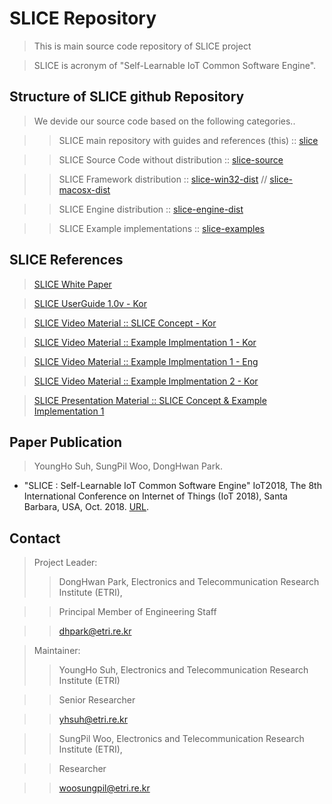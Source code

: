 # SLICE Repository #
> This is main source code repository of SLICE project

> SLICE is acronym of "Self-Learnable IoT Common Software Engine".

## Structure of SLICE github Repository ##
> We devide our source code based on the following categories..

>> SLICE main repository with guides and references (this) :: [slice](https://github.com/slice-project/slice)

>> SLICE Source Code without distribution :: [slice-source](https://github.com/slice-project/slice-source)

>> SLICE Framework distribution :: [slice-win32-dist](https://github.com/slice-project/slice-win32-dist) // [slice-macosx-dist](https://github.com/slice-project/slice-macosx-dist) 

>> SLICE Engine distribution :: [slice-engine-dist](https://github.com/slice-project/slice-engine-dist.git)

>> SLICE Example implementations :: [slice-examples](https://github.com/slice-project/slice-examples)

## SLICE References ##

> [SLICE White Paper](https://s3.ap-northeast-2.amazonaws.com/slice-distribution/SLICE_WhitePaper.pdf)

> [SLICE UserGuide 1.0v - Kor](https://s3.ap-northeast-2.amazonaws.com/slice-distribution/SLICE_UserGuide_1.0v.pdf)

> [SLICE Video Material :: SLICE Concept - Kor](https://youtu.be/jMma32jpf7I)

> [SLICE Video Material :: Example Implmentation 1 - Kor](https://youtu.be/5AvXvftUwOc)

> [SLICE Video Material :: Example Implmentation 1 - Eng](https://youtu.be/B9qoI7IWeTU)

> [SLICE Video Material :: Example Implmentation 2 - Kor](https://youtu.be/5AvXvftUwOc)

> [SLICE Presentation Material :: SLICE Concept & Example Implementation 1](https://s3.ap-northeast-2.amazonaws.com/slice-distribution/SLICE+Concept+Presentation+Material.pdf)


## Paper Publication ##
> YoungHo Suh, SungPil Woo, DongHwan Park. 
- "SLICE : Self-Learnable IoT Common Software Engine" IoT2018, The 8th International Conference on Internet of Things (IoT 2018), Santa Barbara, USA, Oct. 2018. [URL](https://dl.acm.org/citation.cfm?doid=3277593.3277603).

## Contact ##

> Project Leader:
>> DongHwan Park,  Electronics and Telecommunication Research Institute (ETRI),  

>> Principal Member of Engineering Staff

>> dhpark@etri.re.kr

> Maintainer:
>> YoungHo Suh, Electronics and Telecommunication Research Institute (ETRI)

>> Senior Researcher

>> yhsuh@etri.re.kr

>> SungPil Woo, Electronics and Telecommunication Research Institute (ETRI), 

>> Researcher

>> woosungpil@etri.re.kr
